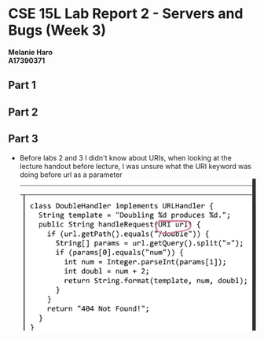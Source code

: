 # CSE 15L Lab Report 2 - Servers and Bugs (Week 3)
**Melanie Haro** <br />
**A17390371** <br />

## Part 1

## Part 2

## Part 3
- Before labs 2 and 3 I didn't know about URIs, when looking at the lecture handout before lecture, I was unsure what the URI keyword was doing before url as a parameter
![Image](402A6F08-A160-4460-BFF5-45466796409A.jpeg)
